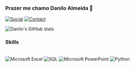 ### Prazer me chamo Danilo Almeida 👋
[![Social](https://img.shields.io/badge/LinkedIn-0077B5?style=for-the-badge&logo=linkedin&logoColor=white)](www.linkedin.com/in/daniloalmeidadosssantos)
[![Contact](https://img.shields.io/badge/Gmail-D14836?style=for-the-badge&logo=gmail&logoColor=white)](https://mail.google.com/mail/u/0/#inbox?compose=CllgCJlJVtNBFpWhhlxbSHbwrnsgqFxtZmRMtVMwWdvPHGhxhSGfWlRdmmTRNbZVjGjtbvwbgrL)

![Danilo's GitHub stats](https://github-readme-stats.vercel.app/api?username=DaniloAlmeid4&show_icons=true&theme=dark)

### Skills
<div style="display: inline_block"><br/>
<img align="center" alt="Microsoft Excel" src="https://img.shields.io/badge/Microsoft_Excel-217346?style=for-the-badge&logo=microsoft-excel&logoColor=white"/>
<img align="center" alt="SQL" src="https://img.shields.io/badge/MySQL-005C84?style=for-the-badge&logo=mysql&logoColor=white"/>
<img align="center" alt="Microsoft PowerPoint" src="https://img.shields.io/badge/Microsoft_PowerPoint-B7472A?style=for-the-badge&logo=microsoft-powerpoint&logoColor=white"/>
<img align="center" alt="Python" src="https://img.shields.io/badge/Python-14354C?style=for-the-badge&logo=python&logoColor=white"/>

</div>

